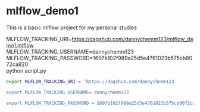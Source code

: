 # mlflow_demo1

This is a basic mlflow project for my personal studies

MLFLOW_TRACKING_URI=https://dagshub.com/dannychemm123/mlflow_demo1.mlflow \
MLFLOW_TRACKING_USERNAME=dannychemm123 \
MLFLOW_TRACKING_PASSWORD=1697b102f989a25d5e4761023b575cb8072ca820 \
python script.py

```bash
export MLFLOW_TRACKING_URI = 'https://dagshub.com/dannychemm123

export MLFLOW_TRACKING_USERNAME= dannychemm123

export MLFLOW_TRACKING_PASSWORD = 1697b102f989a25d5e4761023b575cb8072ca820
```
